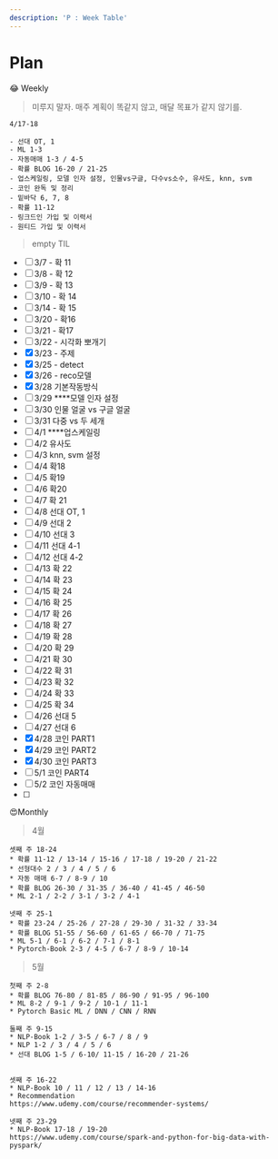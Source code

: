 ```yaml
---
description: 'P : Week Table'
---
```


# Plan

😂 Weekly

> 미루지 말자. 매주 계획이 똑같지 않고, 매달 목표가 같지 않기를.

```text
4/17-18

- 선대 OT, 1
- ML 1-3
- 자동매매 1-3 / 4-5
- 확률 BLOG 16-20 / 21-25
- 업스케일링, 모델 인자 설정, 인물vs구글, 다수vs소수, 유사도, knn, svm
- 코인 완독 및 정리
- 밑바닥 6, 7, 8
- 확률 11-12
- 링크드인 가입 및 이력서
- 원티드 가입 및 이력서
```



> empty TIL

* [ ] 3/7 - 확 11
* [ ] 3/8 - 확 12 
* [ ] 3/9 - 확 13
* [ ] 3/10 - 확 14
* [ ] 3/14 - 확 15
* [ ] 3/20 - 확16
* [ ] 3/21 - 확17
* [ ] 3/22 - 시각화 뽀개기
* [x] 3/23 - 주제
* [x] 3/25 - detect
* [x] 3/26 - reco모델
* [x] 3/28 기본작동방식
* [ ] 3/29 ****모델 인자 설정
* [ ] 3/30 인물 얼굴 vs 구글 얼굴
* [ ] 3/31 다중 vs 두 세개
* [ ] 4/1 ****업스케일링
* [ ] 4/2 유사도
* [ ] 4/3  knn, svm 설정
* [ ] 4/4 확18
* [ ] 4/5 확19
* [ ] 4/6 확20
* [ ] 4/7 확 21
* [ ] 4/8 선대 OT, 1
* [ ] 4/9 선대 2
* [ ] 4/10 선대 3
* [ ] 4/11 선대 4-1
* [ ] 4/12 선대 4-2
* [ ] 4/13 확 22
* [ ] 4/14 확 23
* [ ] 4/15 확 24
* [ ] 4/16 확 25
* [ ] 4/17 확 26
* [ ] 4/18 확 27
* [ ] 4/19 확 28
* [ ] 4/20 확 29
* [ ] 4/21 확 30
* [ ] 4/22 확 31
* [ ] 4/23 확 32
* [ ] 4/24 확 33
* [ ] 4/25 확 34
* [ ] 4/26 선대 5
* [ ] 4/27 선대 6
* [x] 4/28 코인 PART1
* [x] 4/29 코인 PART2
* [x] 4/30 코인 PART3
* [ ] 5/1 코인 PART4
* [ ] 5/2 코인 자동매매
* [ ] 




😍Monthly

> 4월

```text
셋째 주 18-24
* 확률 11-12 / 13-14 / 15-16 / 17-18 / 19-20 / 21-22
* 선형대수 2 / 3 / 4 / 5 / 6
* 자동 매매 6-7 / 8-9 / 10
* 확률 BLOG 26-30 / 31-35 / 36-40 / 41-45 / 46-50
* ML 2-1 / 2-2 / 3-1 / 3-2 / 4-1

넷째 주 25-1
* 확률 23-24 / 25-26 / 27-28 / 29-30 / 31-32 / 33-34
* 확률 BLOG 51-55 / 56-60 / 61-65 / 66-70 / 71-75
* ML 5-1 / 6-1 / 6-2 / 7-1 / 8-1
* Pytorch-Book 2-3 / 4-5 / 6-7 / 8-9 / 10-14
```



> 5월

```text
첫째 주 2-8
* 확률 BLOG 76-80 / 81-85 / 86-90 / 91-95 / 96-100
* ML 8-2 / 9-1 / 9-2 / 10-1 / 11-1
* Pytorch Basic ML / DNN / CNN / RNN

둘째 주 9-15
* NLP-Book 1-2 / 3-5 / 6-7 / 8 / 9
* NLP 1-2 / 3 / 4 / 5 / 6
* 선대 BLOG 1-5 / 6-10/ 11-15 / 16-20 / 21-26


셋째 주 16-22
* NLP-Book 10 / 11 / 12 / 13 / 14-16
* Recommendation
https://www.udemy.com/course/recommender-systems/

넷째 주 23-29
* NLP-Book 17-18 / 19-20
https://www.udemy.com/course/spark-and-python-for-big-data-with-pyspark/
```

